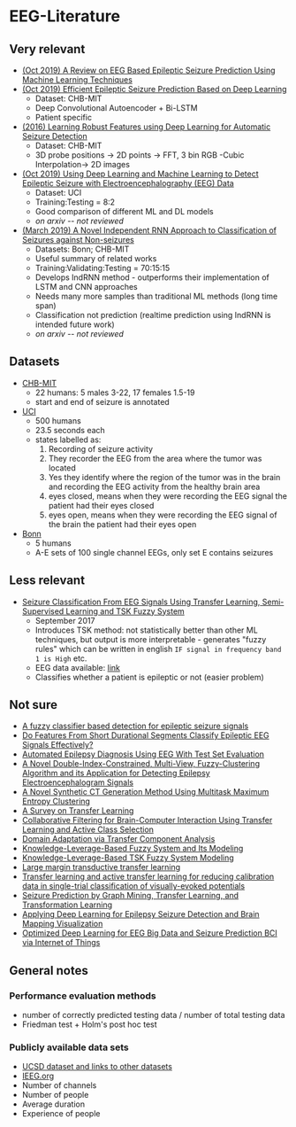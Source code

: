 # EEG-Literature

Very relevant
-------------
* [(Oct 2019) A Review on EEG Based Epileptic Seizure Prediction Using Machine Learning Techniques](https://link.springer.com/chapter/10.1007%2F978-3-030-30465-2_43)
* [(Oct 2019) Efficient Epileptic Seizure Prediction Based on Deep Learning](https://ieeexplore.ieee.org/document/8765420)
  * Dataset: CHB-MIT
  * Deep Convolutional Autoencoder + Bi-LSTM
  * Patient specific
* [(2016) Learning Robust Features using Deep Learning for Automatic Seizure Detection](http://proceedings.mlr.press/v56/Thodoroff16.html)
  * Dataset: CHB-MIT
  * 3D probe positions -> 2D points -> FFT, 3 bin RGB -Cubic Interpolation-> 2D images
* [(Oct 2019) Using Deep Learning and Machine Learning to Detect Epileptic Seizure with Electroencephalography (EEG) Data](https://arxiv.org/pdf/1910.02544.pdf)
  * Dataset: UCI
  * Training:Testing = 8:2
  * Good comparison of different ML and DL models
  * *on arxiv -- not reviewed*
* [(March 2019) A Novel Independent RNN Approach to Classification of Seizures against Non-seizures](https://arxiv.org/pdf/1903.09326.pdf)
  * Datasets: Bonn; CHB-MIT
  * Useful summary of related works
  * Training:Validating:Testing = 70:15:15
  * Develops IndRNN method - outperforms their implementation of LSTM and CNN approaches
  * Needs many more samples than traditional ML methods (long time span) 
  * Classification not prediction (realtime prediction using IndRNN is intended future work)
  * *on arxiv -- not reviewed*

Datasets
--------
* [CHB-MIT](https://physionet.org/content/chbmit/1.0.0/)
  * 22 humans: 5 males 3-22, 17 females 1.5-19
  * start and end of seizure is annotated
* [UCI](https://archive.ics.uci.edu/ml/datasets/Epileptic+Seizure+Recognition)
  * 500 humans
  * 23.5 seconds each
  * states labelled as:
    1. Recording of seizure activity
    2. They recorder the EEG from the area where the tumor was located 
    3. Yes they identify where the region of the tumor was in the brain and recording the EEG activity from the healthy brain area 
    4. eyes closed, means when they were recording the EEG signal the patient had their eyes closed
    5. eyes open, means when they were recording the EEG signal of the brain the patient had their eyes open
* [Bonn](http://ntsa.upf.edu/downloads/andrzejak-rg-et-al-2001-indications-nonlinear-deterministic-and-finite-dimensional)
  * 5 humans
  * A-E sets of 100 single channel EEGs, only set E contains seizures 

Less relevant
-------------
* [Seizure Classification From EEG Signals Using Transfer Learning, Semi-Supervised Learning and TSK Fuzzy System](https://ieeexplore.ieee.org/document/8024036)  
  * September 2017  
  * Introduces TSK method: not statistically better than other ML techniques, but output is more interpretable - generates "fuzzy rules" which can be written in english ``IF signal in frequency band 1 is High`` etc.
  * EEG data available: [link](http://epileptologie-bonn.de/cms/front_content.php?idcat=193&lang=3&changelang=3)
  * Classifies whether a patient is epileptic or not (easier problem)

Not sure
--------
* [A fuzzy classifier based detection for epileptic seizure signals](https://ieeexplore.ieee.org/document/8289771)
* [Do Features From Short Durational Segments Classify Epileptic EEG Signals Effectively?](https://ieeexplore.ieee.org/document/8629837)
* [Automated Epilepsy Diagnosis Using EEG With Test Set Evaluation](https://ieeexplore.ieee.org/document/8705361)
* [A Novel Double-Index-Constrained, Multi-View, Fuzzy-Clustering Algorithm and its Application for Detecting Epilepsy Electroencephalogram Signals](https://ieeexplore.ieee.org/document/8778649)
* [A Novel Synthetic CT Generation Method Using Multitask Maximum Entropy Clustering](https://ieeexplore.ieee.org/document/8811481)
* [A Survey on Transfer Learning](https://ieeexplore.ieee.org/document/5288526)
* [Collaborative Filtering for Brain-Computer Interaction Using Transfer Learning and Active Class Selection](https://journals.plos.org/plosone/article?id=10.1371/journal.pone.0056624)
* [Domain Adaptation via Transfer Component Analysis](https://ieeexplore.ieee.org/document/5640675)
* [Knowledge-Leverage-Based Fuzzy System and Its Modeling](https://ieeexplore.ieee.org/abstract/document/6263294)
* [Knowledge-Leverage-Based TSK Fuzzy System Modeling](https://ieeexplore.ieee.org/document/6502723)
* [Large margin transductive transfer learning](https://dl.acm.org/citation.cfm?id=1646121)
* [Transfer learning and active transfer learning for reducing calibration data in single-trial classification of visually-evoked potentials](https://ieeexplore.ieee.org/document/6974353)
* [Seizure Prediction by Graph Mining, Transfer Learning, and Transformation Learning](https://link.springer.com/chapter/10.1007/978-3-319-21024-7_3)
* [Applying Deep Learning for Epilepsy Seizure Detection and Brain Mapping Visualization](https://dl.acm.org/citation.cfm?id=3241056)
* [Optimized Deep Learning for EEG Big Data and Seizure Prediction BCI via Internet of Things](https://www.computer.org/csdl/journal/bd/2017/04/08094871/13rRUxly97y)

General notes
-------------
### Performance evaluation methods
* number of correctly predicted testing data / number of total testing data
* Friedman test + Holm's post hoc test

### Publicly available data sets
* [UCSD dataset and links to other datasets](https://sccn.ucsd.edu/~arno/fam2data/publicly_available_EEG_data.html)
* [IEEG.org](https://www.ieeg.org/)
* Number of channels
* Number of people
* Average duration
* Experience of people
